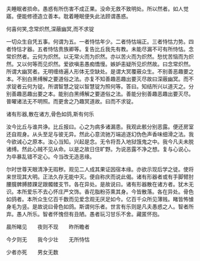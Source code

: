 夫睡眠者损命。愚惑有所伤害不成正果。没命无救不致明处。所以然者。如人觉寤。便能修德造立善本。耽着睡眠便失此法顾谓愚惑。

何喜何笑,念常炽然,深蔽幽冥,而不求锭

一切众生自凭五事。何谓为五。一者恃怙年少。二者恃怙端正。三者恃怙力势。四者恃怙才器。五者恃怙贵族卿等。复告比丘我先有教。未能尽漏不可有所恃怙。念常炽然者。云何为炽然。以无常火而为炽然。亦以苦火而为炽然。愁忧苦恼而为炽然。又以何等而见炽然。爱欲嗔恚愚痴憍慢。嫉妒恚疑所见炽然故。曰念常炽然。所谓大幽冥者。无明缠络遍人形体无空缺处。是谓大冥覆蔽众生。不别善恶趣要之本。不别白黑缚解之要道俗之法。亦复不知善趣恶趣出要灭尽故曰深蔽幽冥。而不求锭者云何为锭。所谓智慧之锭以智慧锭为照何等。答曰。知结所兴以道灭之。分别善趣恶趣出要之本。能别白黑缚解之要道俗之法。善能分别善趣恶趣出要灭尽。普曜诸法无不明照。而更舍之乃趣冥道故。曰而不求锭。

诸有形器,散在诸方,骨色如鸽,斯有何乐

汝今比丘与谁共诤。比丘报曰。心之为病多诸漏患。我观此骸分别恶露。便还房室还自观身。从头至足与彼无异。然此心意流驰万端追逐幻伪色声香味细滑之法。我今欲诫心之原本。汝心当知。兴起是念。无令将吾入地狱饿鬼之中。我今凡夫未脱诸缚。然此心贼不见从命。以是之故日住旷野。为说恶露不净之想。复与心说心。为卒暴乱错不定心。今当改无造恶缘。

尔时世尊天眼清净无瑕秽。观见二人成其果证因宿本缘。亦欲示现后学之徒。使将来世现其大明。正法久存无能中灭。便自称庆而说此偈。诸有形器者或有手脚臂肘腰臗髀膊膝踝足跟髑髅支节。各在异处。是故说曰。诸有形器散在诸方者。犹木无识。本所爱乐不去心怀庄严文饰。香花脂粉芬熏其身。今皆散落。各在异处。骨色如鸽者。本所众生亿百千数而见爱念观无厌足如今。亿百千众所见薄贱。睹皆怖懅身毛为竖。是故说曰骨色如鸽。斯谓何乐者。世言有乐则是凡夫愚惑之人。智者所弃。愚人所乐。智者怀愧但有丑陋。愚者玩习甘乐不舍。藏匿怀抱。

晨所睹见　　夜则不现　　昨所瞻者

今夕则无　　我今少壮　　无所恃怙
  
少者亦死　　男女无数

